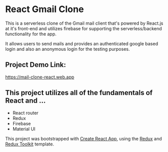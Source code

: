 # React Gmail Clone

This is a serverless clone of the Gmail mail client that's powered by React.js at it's front-end and utilizes firebase for supporting the serverless/backend functionality for the app.

It allows users to send mails and provides an authenticated google based login and also an anonymous login for the testing purposes.

## Project Demo Link:

https://mail-clone-react.web.app

## This project utilizes all of the fundamentals of React and ...

- React router
- Redux
- Firebase
- Material UI

This project was bootstrapped with [Create React App](https://github.com/facebook/create-react-app), using the [Redux](https://redux.js.org/) and [Redux Toolkit](https://redux-toolkit.js.org/) template.
